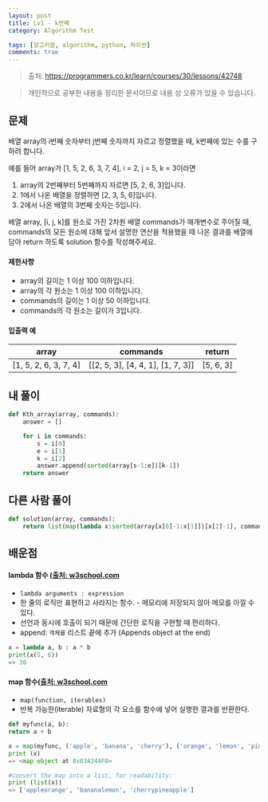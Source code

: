 ```yaml
---
layout: post
title: Lv1 - k번째
category: Algorithm Test

tags: [알고리즘, algorithm, python, 파이썬]
comments: true
---
```

> 출처: https://programmers.co.kr/learn/courses/30/lessons/42748

> 개인적으로 공부한 내용을 정리한 문서이므로 내용 상 오류가 있을 수 있습니다.

## 문제
배열 array의 i번째 숫자부터 j번째 숫자까지 자르고 정렬했을 때, k번째에 있는 수를 구하려 합니다.

예를 들어 array가 [1, 5, 2, 6, 3, 7, 4], i = 2, j = 5, k = 3이라면

1. array의 2번째부터 5번째까지 자르면 [5, 2, 6, 3]입니다.
2. 1에서 나온 배열을 정렬하면 [2, 3, 5, 6]입니다.
3. 2에서 나온 배열의 3번째 숫자는 5입니다.


배열 array, [i, j, k]를 원소로 가진 2차원 배열 commands가 매개변수로 주어질 때, commands의 모든 원소에 대해 앞서 설명한 연산을 적용했을 때 나온 결과를 배열에 담아 return 하도록 solution 함수를 작성해주세요.


#### 제한사항
- array의 길이는 1 이상 100 이하입니다.
- array의 각 원소는 1 이상 100 이하입니다.
- commands의 길이는 1 이상 50 이하입니다.
- commands의 각 원소는 길이가 3입니다.

#### 입출력 예
array | commands | return
-------- |---------  |-----------
[1, 5, 2, 6, 3, 7, 4] | [[2, 5, 3], [4, 4, 1], [1, 7, 3]]  | [5, 6, 3]

## 내 풀이
```python
def Kth_array(array, commands):
    answer = []

    for i in commands:
        s = i[0]
        e = i[1]
        k = i[2]
        answer.append(sorted(array[s-1:e])[k-1])
    return answer
```

## 다른 사람 풀이
```python
def solution(array, commands):
    return list(map(lambda x:sorted(array[x[0]-1:x[1]])[x[2]-1], commands))
```

## 배운점
####  lambda 함수 ([출처: w3school.com](https://www.w3schools.com/python/python_lambda.asp)
- `lambda arguments : expression`
- 한 줄의 로직만 표현하고 사라지는 함수. - 메모리에 저장되지 않아 메모를 아낄 수 있다.
- 선언과 동시에 호출이 되기 때문에 간단한 로직을 구현할 때 편리하다.
- append: `객체를` 리스트 끝에 추가 (Appends object at the end)
```python
x = lambda a, b : a * b
print(x(5, 6))
=> 30
```

#### map 함수([출처: w3school.com](https://www.w3schools.com/python/ref_func_map.asp)
- `map(function, iterables)`
- 반복 가능한(iterable) 자료형의 각 요소를 함수에 넣어 실행한 결과를 반환한다.

```python
def myfunc(a, b):
return a + b

x = map(myfunc, ('apple', 'banana', 'cherry'), ('orange', 'lemon', 'pineapple'))
print (x)
=> <map object at 0x034244F0>

#convert the map into a list, for readability:
print (list(x))
=> ['appleorange', 'bananalemon', 'cherrypineapple']
```

